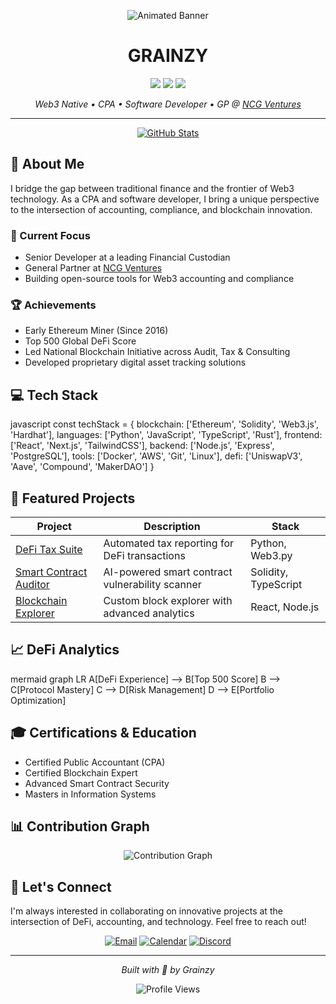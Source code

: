 <div align="center">
  
![Animated Banner](https://raw.githubusercontent.com/Grainzy/Grainzy/main/assets/banner.gif)

# GRAINZY

<a href="https://twitter.com/Grainzy"><img src="https://img.shields.io/badge/Twitter-1DA1F2?style=for-the-badge&logo=twitter&logoColor=white"/></a>
<a href="https://github.com/Grainzy"><img src="https://img.shields.io/badge/GitHub-100000?style=for-the-badge&logo=github&logoColor=white"/></a>
<a href="https://www.linkedin.com/in/Grainzy"><img src="https://img.shields.io/badge/LinkedIn-0077B5?style=for-the-badge&logo=linkedin&logoColor=white"/></a>

*Web3 Native • CPA • Software Developer • GP @ [NCG Ventures](https://ncgventures.xyz)*

</div>

---

<div align="center">
  
[![GitHub Stats](https://github-readme-stats.vercel.app/api?username=Grainzy&show_icons=true&theme=radical)](https://github.com/Grainzy)

</div>

## 🚀 About Me

I bridge the gap between traditional finance and the frontier of Web3 technology. As a CPA and software developer, I bring a unique perspective to the intersection of accounting, compliance, and blockchain innovation.

### 🎯 Current Focus
- Senior Developer at a leading Financial Custodian
- General Partner at [NCG Ventures](https://ncgventures.xyz)
- Building open-source tools for Web3 accounting and compliance

### 🏆 Achievements
- Early Ethereum Miner (Since 2016)
- Top 500 Global DeFi Score
- Led National Blockchain Initiative across Audit, Tax & Consulting
- Developed proprietary digital asset tracking solutions

## 💻 Tech Stack
javascript
const techStack = {
blockchain: ['Ethereum', 'Solidity', 'Web3.js', 'Hardhat'],
languages: ['Python', 'JavaScript', 'TypeScript', 'Rust'],
frontend: ['React', 'Next.js', 'TailwindCSS'],
backend: ['Node.js', 'Express', 'PostgreSQL'],
tools: ['Docker', 'AWS', 'Git', 'Linux'],
defi: ['UniswapV3', 'Aave', 'Compound', 'MakerDAO']
}


## 🌟 Featured Projects

<div align="center">

| Project | Description | Stack |
|---------|-------------|-------|
| [DeFi Tax Suite](https://github.com/Grainzy/defi-tax) | Automated tax reporting for DeFi transactions | Python, Web3.py |
| [Smart Contract Auditor](https://github.com/Grainzy/smart-audit) | AI-powered smart contract vulnerability scanner | Solidity, TypeScript |
| [Blockchain Explorer](https://github.com/Grainzy/block-explorer) | Custom block explorer with advanced analytics | React, Node.js |

</div>

## 📈 DeFi Analytics
mermaid
graph LR
A[DeFi Experience] --> B[Top 500 Score]
B --> C[Protocol Mastery]
C --> D[Risk Management]
D --> E[Portfolio Optimization]


## 🎓 Certifications & Education

- Certified Public Accountant (CPA)
- Certified Blockchain Expert
- Advanced Smart Contract Security
- Masters in Information Systems

## 📊 Contribution Graph

<div align="center">
  
![Contribution Graph](https://activity-graph.herokuapp.com/graph?username=Grainzy&theme=react-dark)

</div>

## 🤝 Let's Connect

I'm always interested in collaborating on innovative projects at the intersection of DeFi, accounting, and technology. Feel free to reach out!

<div align="center">

[![Email](https://img.shields.io/badge/Email-D14836?style=for-the-badge&logo=gmail&logoColor=white)](mailto:grainzy@example.com)
[![Calendar](https://img.shields.io/badge/Calendar-4285F4?style=for-the-badge&logo=google-calendar&logoColor=white)](https://cal.com/grainzy)
[![Discord](https://img.shields.io/badge/Discord-7289DA?style=for-the-badge&logo=discord&logoColor=white)](https://discord.gg/grainzy)

</div>

---

<div align="center">

*Built with 💙 by Grainzy*

![Profile Views](https://komarev.com/ghpvc/?username=Grainzy&color=blueviolet)

</div>
